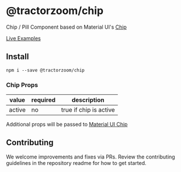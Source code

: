 # @tractorzoom/chip

Chip / Pill Component based on Material UI's [Chip](https://material-ui.com/components/chips/#chip)

[Live Examples](https://component-library-git-master-tractorzoomdevs.vercel.app/chip)

## Install

```
npm i --save @tractorzoom/chip
```

### Chip Props

| value  | required | description            |
| ------ | -------- | ---------------------- |
| active | no       | true if chip is active |

Additional props will be passed to [Material UI Chip](https://material-ui.com/api/chip/)

## Contributing

We welcome improvements and fixes via PRs. Review the contributing guidelines in the repository readme for how to get started.
